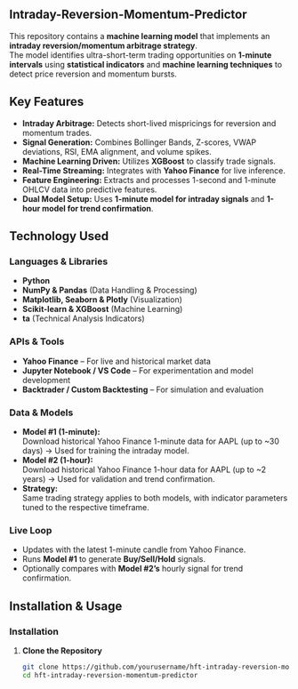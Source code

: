 ## **Intraday-Reversion-Momentum-Predictor**

This repository contains a **machine learning model** that implements an **intraday reversion/momentum arbitrage strategy**.  
The model identifies ultra-short-term trading opportunities on **1-minute intervals** using **statistical indicators** and **machine learning techniques** to detect price reversion and momentum bursts.

## **Key Features**
- **Intraday Arbitrage:** Detects short-lived mispricings for reversion and momentum trades.
- **Signal Generation:** Combines Bollinger Bands, Z-scores, VWAP deviations, RSI, EMA alignment, and volume spikes.
- **Machine Learning Driven:** Utilizes **XGBoost** to classify trade signals.
- **Real-Time Streaming:** Integrates with **Yahoo Finance** for live inference.
- **Feature Engineering:** Extracts and processes 1-second and 1-minute OHLCV data into predictive features.
- **Dual Model Setup:** Uses **1-minute model for intraday signals** and **1-hour model for trend confirmation**.

## **Technology Used**
### **Languages & Libraries**
- **Python**
- **NumPy & Pandas** (Data Handling & Processing)
- **Matplotlib, Seaborn & Plotly** (Visualization)
- **Scikit-learn & XGBoost** (Machine Learning)
- **ta** (Technical Analysis Indicators)

### **APIs & Tools**
- **Yahoo Finance** – For live and historical market data
- **Jupyter Notebook / VS Code** – For experimentation and model development
- **Backtrader / Custom Backtesting** – For simulation and evaluation

### **Data & Models**
- **Model #1 (1-minute):**  
  Download historical Yahoo Finance 1-minute data for AAPL (up to ~30 days) → Used for training the intraday model.
- **Model #2 (1-hour):**  
  Download historical Yahoo Finance 1-hour data for AAPL (up to ~2 years) → Used for validation and trend confirmation.
- **Strategy:**  
  Same trading strategy applies to both models, with indicator parameters tuned to the respective timeframe.

### **Live Loop**
- Updates with the latest 1-minute candle from Yahoo Finance.
- Runs **Model #1** to generate **Buy/Sell/Hold** signals.
- Optionally compares with **Model #2’s** hourly signal for trend confirmation.

## **Installation & Usage**
### **Installation**
1. **Clone the Repository**
   ```bash
   git clone https://github.com/yourusername/hft-intraday-reversion-momentum-predictor.git
   cd hft-intraday-reversion-momentum-predictor
